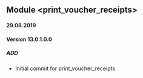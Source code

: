 ## Module <print_voucher_receipts>

#### 29.08.2019
#### Version 13.0.1.0.0
##### ADD
- Initial commit for print_voucher_receipts
